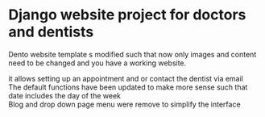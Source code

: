 <h1>Django website project for doctors and dentists</h1>

Dento website template s modified such that now only images and content need to be changed and you have a working website.

it allows setting up an appointment and or contact the dentist via email</br>
The default functions have been updated to make more sense such that date includes the day of the week</br>
Blog and drop down page menu were remove to simplify the interface</br>
